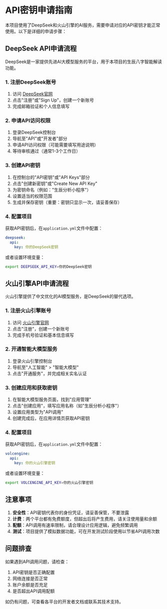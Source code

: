 # API密钥申请指南

本项目使用了DeepSeek和火山引擎的AI服务，需要申请对应的API密钥才能正常使用。以下是详细的申请步骤：

## DeepSeek API申请流程

DeepSeek是一家提供先进AI大模型服务的平台，用于本项目的生辰八字智能解读功能。

### 1. 注册DeepSeek账号

1. 访问 [DeepSeek官网](https://www.deepseek.com)
2. 点击"注册"或"Sign Up"，创建一个新账号
3. 完成邮箱验证和个人信息填写

### 2. 申请API访问权限

1. 登录DeepSeek控制台
2. 导航至"API"或"开发者"部分
3. 申请API访问权限（可能需要填写用途说明）
4. 等待审核通过（通常1-3个工作日）

### 3. 创建API密钥

1. 在控制台的"API密钥"或"API Keys"部分
2. 点击"创建新密钥"或"Create New API Key"
3. 为密钥命名（例如："生辰分析小程序"）
4. 设置适当的权限范围
5. 生成并保存密钥（重要：密钥只显示一次，请妥善保存）

### 4. 配置项目

获取API密钥后，在`application.yml`文件中配置：

```yaml
deepseek:
  api:
    key: 你的DeepSeek密钥
```

或者设置环境变量：

```bash
export DEEPSEEK_API_KEY=你的DeepSeek密钥
```

## 火山引擎API申请流程

火山引擎提供了中文优化的AI模型服务，是DeepSeek的替代选项。

### 1. 注册火山引擎账号

1. 访问 [火山引擎官网](https://www.volcengine.com)
2. 点击"注册"，创建一个新账号
3. 完成手机号验证和基本信息填写

### 2. 开通智能大模型服务

1. 登录火山引擎控制台
2. 导航至"人工智能" > "智能大模型"
3. 点击"开通服务"，并完成相关实名认证

### 3. 创建应用和获取密钥

1. 在智能大模型服务页面，找到"应用管理"
2. 点击"创建应用"，填写应用名称（如"生辰分析小程序"）
3. 设置应用类型为"API调用"
4. 创建完成后，在应用详情页获取API密钥

### 4. 配置项目

获取API密钥后，在`application.yml`文件中配置：

```yaml
volcengine:
  api:
    key: 你的火山引擎密钥
```

或者设置环境变量：

```bash
export VOLCENGINE_API_KEY=你的火山引擎密钥
```

## 注意事项

1. **安全性**：API密钥代表你的身份凭证，请妥善保管，不要泄露
2. **计费**：两个平台都有免费额度，但超出后将产生费用，请关注使用量和余额
3. **配额**：API调用有速率限制，请合理设计应用逻辑，避免频繁调用
4. **测试**：项目提供了模拟数据功能，可在开发测试阶段使用以节省API调用次数

## 问题排查

如果遇到API调用问题，请检查：

1. API密钥是否正确配置
2. 网络连接是否正常
3. 账户余额是否充足
4. 是否超出API调用配额

如仍有问题，可查看各平台的开发者文档或联系其技术支持。 